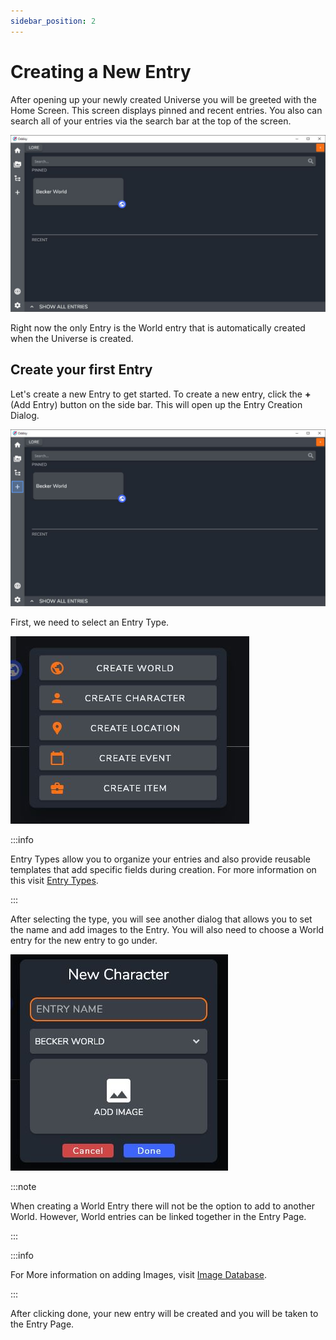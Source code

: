 ```yaml
---
sidebar_position: 2
---
```


# Creating a New Entry

After opening up your newly created Universe you will be greeted with the Home Screen. This screen displays pinned and recent entries. 
You also can search all of your entries via the search bar at the top of the screen.

![Home Screen Empty](../../static/img/getting_started/home_screen_empty.JPG)

Right now the only Entry is the World entry that is automatically created when the Universe is created.

## Create your first Entry

Let's create a new Entry to get started. To create a new entry, click the **+** (Add Entry) button on the side bar. This will open up the Entry Creation Dialog.

![Home Screen Add Button](../../static/img/getting_started/home_screen_empty_add.JPG)

First, we need to select an Entry Type. 

![Home Screen Add Button](../../static/img/getting_started/entry_type_selection.JPG)

:::info

Entry Types allow you to organize your entries and also provide reusable templates that add specific fields during creation. For more information on this visit [Entry Types](../Concepts/entries#entry-types).


:::

After selecting the type, you will see another dialog that allows you to set the name and add images to the Entry. You will also need to choose a World entry for the new entry to go under. 

![Home Screen Add Button](../../static/img/getting_started/entry_creation_dialog.JPG)

:::note

When creating a World Entry there will not be the option to add to another World. However, World entries can be linked together in the Entry Page.

:::

:::info

For More information on adding Images, visit [Image Database](../Views_and_Screens/image_database).

:::

After clicking done, your new entry will be created and you will be taken to the Entry Page.

